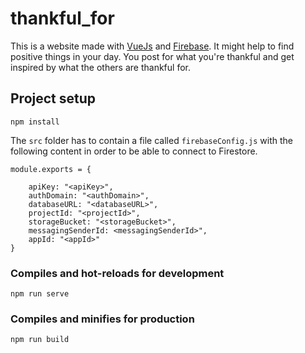 # thankful_for

This is a website made with [VueJs](https://vuejs.org) and [Firebase](https://firebase.google.com). It might help to find positive things in your day. You post for what you're thankful and get inspired by what the others are thankful for.

## Project setup
```
npm install
```
The ```src``` folder has to contain a file called ```firebaseConfig.js``` with the following content in order to be able to connect to Firestore.
```
module.exports = {

    apiKey: "<apiKey>",
    authDomain: "<authDomain>",
    databaseURL: "<databaseURL>",
    projectId: "<projectId>",
    storageBucket: "<storageBucket>",
    messagingSenderId: <messagingSenderId>",
    appId: "<appId>"
}
```

### Compiles and hot-reloads for development
```
npm run serve
```

### Compiles and minifies for production
```
npm run build
```
